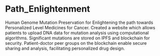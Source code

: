 # Path_Enlightenment
Human Genome Mutation Preservation for Enlightening the path towards Personalized Level Medicines for Cancer.
Created a website which allows patients to upload DNA data for mutation analysis using computational algorithms. Significant mutations are stored on IPFS and blockchain for security. Patient-doctor peer groups on the blockchain enable secure sharing and analysis, facilitating personalized drug design.

